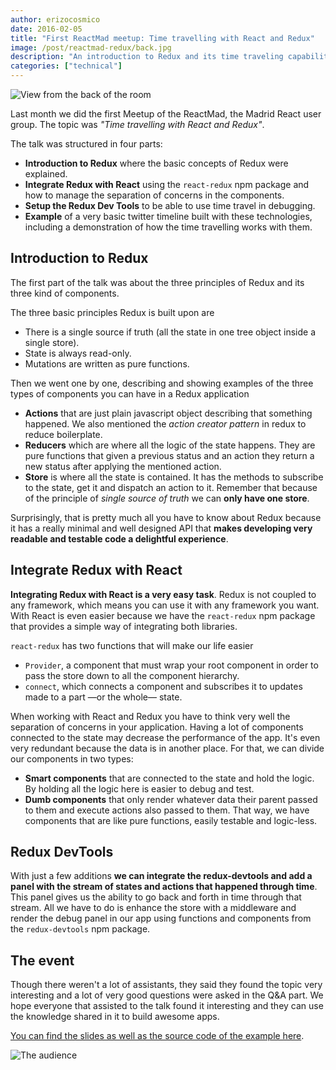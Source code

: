 ```yaml
---
author: erizocosmico
date: 2016-02-05
title: "First ReactMad meetup: Time travelling with React and Redux"
image: /post/reactmad-redux/back.jpg
description: "An introduction to Redux and its time traveling capabilities for debugging."
categories: ["technical"]
---
```

![View from the back of the room](/post/reactmad-redux/back.jpg)

Last month we did the first Meetup of the ReactMad, the Madrid React user group. The topic was _"Time travelling with React and Redux"_.

The talk was structured in four parts:

* **Introduction to Redux** where the basic concepts of Redux were explained.
* **Integrate Redux with React** using the `react-redux` npm package and how to manage the separation of concerns in the components.
* **Setup the Redux Dev Tools** to be able to use time travel in debugging.
* **Example** of a very basic twitter timeline built with these technologies, including a demonstration of how the time travelling works with them.

## Introduction to Redux

The first part of the talk was about the three principles of Redux and its three kind of components.

The three basic principles Redux is built upon are

* There is a single source if truth (all the state in one tree object inside a single store).
* State is always read-only.
* Mutations are written as pure functions.

Then we went one by one, describing and showing examples of the three types of components you can have in a Redux application

* **Actions** that are just plain javascript object describing that something happened. We also mentioned the _action creator pattern_ in redux to reduce boilerplate.
* **Reducers** which are where all the logic of the state happens. They are pure functions that given a previous status and an action they return a new status after applying the mentioned action.
* **Store** is where all the state is contained. It has the methods to subscribe to the state, get it and dispatch an action to it. Remember that because of the principle of _single source of truth_ we can **only have one store**.

Surprisingly, that is pretty much all you have to know about Redux because it has a really minimal and well designed API that **makes developing very readable and testable code a delightful experience**.

## Integrate Redux with React

**Integrating Redux with React is a very easy task**. Redux is not coupled to any framework, which means you can use it with any framework you want. With React is even easier because we have the `react-redux` npm package that provides a simple way of integrating both libraries.

`react-redux` has two functions that will make our life easier

* `Provider`, a component that must wrap your root component in order to pass the store down to all the component hierarchy.
* `connect`, which connects a component and subscribes it to updates made to a part —or the whole— state.

When working with React and Redux you have to think very well the separation of concerns in your application. Having a lot of components connected to the state may decrease the performance of the app. It's even very redundant because the data is in another place. For that, we can divide our components in two types:

* **Smart components** that are connected to the state and hold the logic. By holding all the logic here is easier to debug and test.
* **Dumb components** that only render whatever data their parent passed to them and execute actions also passed to them. That way, we have components that are like pure functions, easily testable and logic-less.

## Redux DevTools

With just a few additions **we can integrate the redux-devtools and add a panel with the stream of states and actions that happened through time**. This panel gives us the ability to go back and forth in time through that stream. All we have to do is enhance the store with a middleware and render the debug panel in our app using functions and components from the `redux-devtools` npm package.

## The event

Though there weren't a lot of assistants, they said they found the topic very interesting and a lot of very good questions were asked in the Q&A part.
We hope everyone that assisted to the talk found it interesting and they can use the knowledge shared in it to build awesome apps.

[You can find the slides as well as the source code of the example here](https://github.com/erizocosmico/reactmad-redux-example).

![The audience](/post/reactmad-redux/audience.jpeg)

